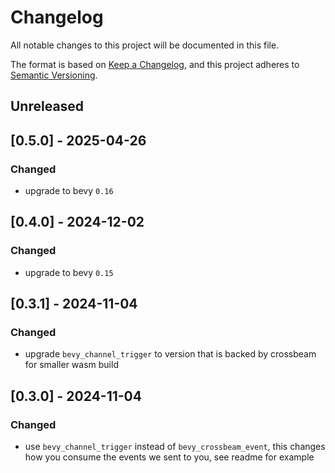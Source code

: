 # Changelog

All notable changes to this project will be documented in this file.

The format is based on [Keep a Changelog](https://keepachangelog.com/en/1.0.0/),
and this project adheres to [Semantic Versioning](https://semver.org/spec/v2.0.0.html).

## Unreleased

## [0.5.0] - 2025-04-26

### Changed
* upgrade to bevy `0.16`

## [0.4.0] - 2024-12-02

### Changed
* upgrade to bevy `0.15`

## [0.3.1] - 2024-11-04

### Changed
* upgrade `bevy_channel_trigger` to version that is backed by crossbeam for smaller wasm build

## [0.3.0] - 2024-11-04

### Changed
* use `bevy_channel_trigger` instead of `bevy_crossbeam_event`, this changes how you consume the events we sent to you, see readme for example
